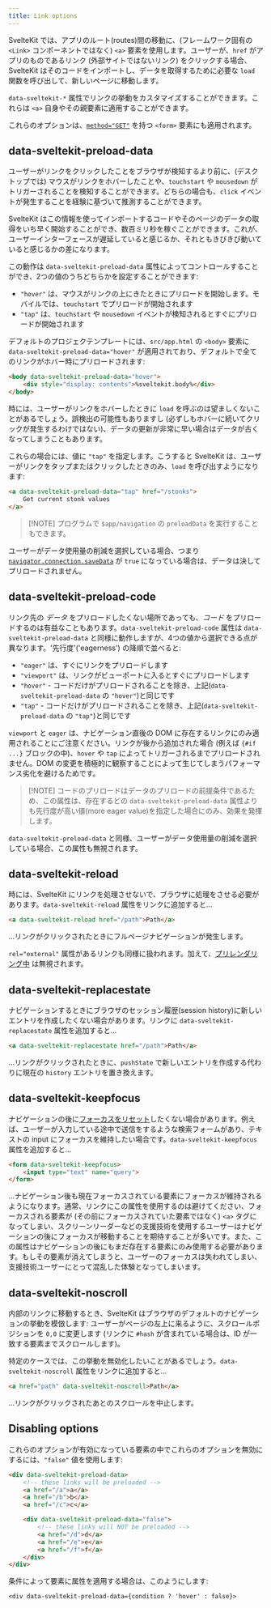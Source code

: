 ```yaml
---
title: Link options
---
```


SvelteKit では、アプリのルート(routes)間の移動に、(フレームワーク固有の `<Link>` コンポーネントではなく) `<a>` 要素を使用します。ユーザーが、`href` がアプリのものであるリンク (外部サイトではないリンク) をクリックする場合、SvelteKit はそのコードをインポートし、データを取得するために必要な `load` 関数を呼び出して、新しいページに移動します。

`data-sveltekit-*` 属性でリンクの挙動をカスタマイズすることができます。これらは `<a>` 自身やその親要素に適用することができます。

これらのオプションは、[`method="GET"`](form-actions#GET-vs-POST) を持つ `<form>` 要素にも適用されます。

## data-sveltekit-preload-data

ユーザーがリンクをクリックしたことをブラウザが検知するより前に、(デスクトップでは) マウスがリンクをホバーしたことや、`touchstart` や `mousedown` がトリガーされることを検知することができます。どちらの場合も、`click` イベントが発生することを経験に基づいて推測することができます。

SvelteKit はこの情報を使ってインポートするコードやそのページのデータの取得をいち早く開始することができ、数百ミリ秒を稼ぐことができます。これが、ユーザーインターフェースが遅延していると感じるか、それともきびきび動いていると感じるかの差になります。

この動作は `data-sveltekit-preload-data` 属性によってコントロールすることができ、2つの値のうちどちらかを設定することができます:

- `"hover"` は、マウスがリンクの上にきたときにプリロードを開始します。モバイルでは、`touchstart` でプリロードが開始されます
- `"tap"` は、`touchstart` や `mousedown` イベントが検知されるとすぐにプリロードが開始されます

デフォルトのプロジェクテンプレートには、`src/app.html` の `<body>` 要素に `data-sveltekit-preload-data="hover"` が適用されており、デフォルトで全てのリンクがホバー時にプリロードされます:

```html
<body data-sveltekit-preload-data="hover">
	<div style="display: contents">%sveltekit.body%</div>
</body>
```

時には、ユーザーがリンクをホバーしたときに `load` を呼ぶのは望ましくないことがあるでしょう。誤検出の可能性もありますし (必ずしもホバーに続いてクリックが発生するわけではない)、データの更新が非常に早い場合はデータが古くなってしまうこともあります。

これらの場合には、値に `"tap"` を指定します。こうすると SvelteKit は、ユーザーがリンクをタップまたはクリックしたときのみ、`load` を呼び出すようになります:

```html
<a data-sveltekit-preload-data="tap" href="/stonks">
	Get current stonk values
</a>
```

> [!NOTE] プログラムで `$app/navigation` の `preloadData` を実行することもできます。

ユーザーがデータ使用量の削減を選択している場合、つまり [`navigator.connection.saveData`](https://developer.mozilla.org/ja/docs/Web/API/NetworkInformation/saveData) が `true` になっている場合は、データは決してプリロードされません。

## data-sveltekit-preload-code

リンク先の _データ_ をプリロードしたくない場所であっても、_コード_ をプリロードするのは有益なこともあります。`data-sveltekit-preload-code` 属性は `data-sveltekit-preload-data` と同様に動作しますが、4つの値から選択できる点が異なります。'先行度'('eagerness') の降順で並べると:

- `"eager"` は、すぐにリンクをプリロードします
- `"viewport"` は、リンクがビューポートに入るとすぐにプリロードします
- `"hover"` - コードだけがプリロードされることを除き、上記(`data-sveltekit-preload-data` の `"hover"`)と同じです
- `"tap"` - コードだけがプリロードされることを除き、上記(`data-sveltekit-preload-data` の `"tap"`)と同じです

`viewport` と `eager` は、ナビゲーション直後の DOM に存在するリンクにのみ適用されることにご注意ください。リンクが後から追加された場合 (例えば `{#if ...}` ブロックの中)、`hover` や `tap` によってトリガーされるまでプリロードされません。DOM の変更を積極的に観察することによって生じてしまうパフォーマンス劣化を避けるためです。

> [!NOTE] コードのプリロードはデータのプリロードの前提条件であるため、この属性は、存在するどの `data-sveltekit-preload-data` 属性よりも先行度が高い値(more eager value)を指定した場合にのみ、効果を発揮します。

`data-sveltekit-preload-data` と同様、ユーザーがデータ使用量の削減を選択している場合、この属性も無視されます。

## data-sveltekit-reload

時には、SvelteKit にリンクを処理させないで、ブラウザに処理をさせる必要があります。`data-sveltekit-reload` 属性をリンクに追加すると…

```html
<a data-sveltekit-reload href="/path">Path</a>
```

…リンクがクリックされたときにフルページナビゲーションが発生します。

`rel="external"` 属性があるリンクも同様に扱われます。加えて、[プリレンダリング中](page-options#prerender) は無視されます。

## data-sveltekit-replacestate

ナビゲーションするときにブラウザのセッション履歴(session history)に新しいエントリを作成したくない場合があります。リンクに `data-sveltekit-replacestate` 属性を追加すると…

```html
<a data-sveltekit-replacestate href="/path">Path</a>
```

…リンクがクリックされたときに、`pushState` で新しいエントリを作成する代わりに現在の `history` エントリを置き換えます。

## data-sveltekit-keepfocus

ナビゲーションの後に[フォーカスをリセット](accessibility#Focus-management)したくない場合があります。例えば、ユーザーが入力している途中で送信をするような検索フォームがあり、テキストの input にフォーカスを維持したい場合です。`data-sveltekit-keepfocus` 属性を追加すると…

```html
<form data-sveltekit-keepfocus>
	<input type="text" name="query">
</form>
```

…ナビゲーション後も現在フォーカスされている要素にフォーカスが維持されるようになります。通常、リンクにこの属性を使用するのは避けてください、フォーカスされる要素が (その前にフォーカスされていた要素ではなく) `<a>` タグになってしまい、スクリーンリーダーなどの支援技術を使用するユーザーはナビゲーションの後にフォーカスが移動することを期待することが多いです。また、この属性はナビゲーションの後にもまだ存在する要素にのみ使用する必要があります。もしその要素が消えてしまうと、ユーザーのフォーカスは失われてしまい、支援技術ユーザーにとって混乱した体験となってしまいます。

## data-sveltekit-noscroll

内部のリンクに移動するとき、SvelteKit はブラウザのデフォルトのナビゲーションの挙動を模倣します: ユーザーがページの左上に来るように、スクロールポジションを `0,0` に変更します (リンクに `#hash` が含まれている場合は、ID が一致する要素までスクロールします)。

特定のケースでは、この挙動を無効化したいことがあるでしょう。`data-sveltekit-noscroll` 属性をリンクに追加すると…

```html
<a href="path" data-sveltekit-noscroll>Path</a>
```

…リンクがクリックされたあとのスクロールを中止します。

## Disabling options

これらのオプションが有効になっている要素の中でこれらのオプションを無効にするには、`"false"` 値を使用します:

```html
<div data-sveltekit-preload-data>
	<!-- these links will be preloaded -->
	<a href="/a">a</a>
	<a href="/b">b</a>
	<a href="/c">c</a>

	<div data-sveltekit-preload-data="false">
		<!-- these links will NOT be preloaded -->
		<a href="/d">d</a>
		<a href="/e">e</a>
		<a href="/f">f</a>
	</div>
</div>
```

条件によって要素に属性を適用する場合は、このようにします:

```svelte
<div data-sveltekit-preload-data={condition ? 'hover' : false}>
```
